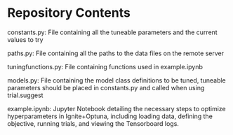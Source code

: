 # Repository Contents

constants.py: File containing all the tuneable parameters and the current values to try

paths.py: File containing all the paths to the data files on the remote server

tuningfunctions.py: File containing functions used in example.ipynb

models.py: File containing the model class definitions to be tuned, tuneable parameters should be placed in constants.py and called when using trial.suggest

example.ipynb: Jupyter Notebook detailing the necessary steps to optimize hyperparameters in Ignite+Optuna, including loading data, defining the objective, running trials, and viewing the Tensorboard logs.

